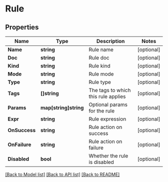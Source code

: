 # Rule

## Properties

Name | Type | Description | Notes
------------ | ------------- | ------------- | -------------
**Name** | **string** | Rule name | [optional] 
**Doc** | **string** | Rule doc | [optional] 
**Kind** | **string** | Rule kind | [optional] 
**Mode** | **string** | Rule mode | [optional] 
**Type** | **string** | Rule type | [optional] 
**Tags** | **[]string** | The tags to which this rule applies | [optional] 
**Params** | **map[string]string** | Optional params for the rule | [optional] 
**Expr** | **string** | Rule expression | [optional] 
**OnSuccess** | **string** | Rule action on success | [optional] 
**OnFailure** | **string** | Rule action on failure | [optional] 
**Disabled** | **bool** | Whether the rule is disabled | [optional] 

[[Back to Model list]](../README.md#documentation-for-models) [[Back to API list]](../README.md#documentation-for-api-endpoints) [[Back to README]](../README.md)


